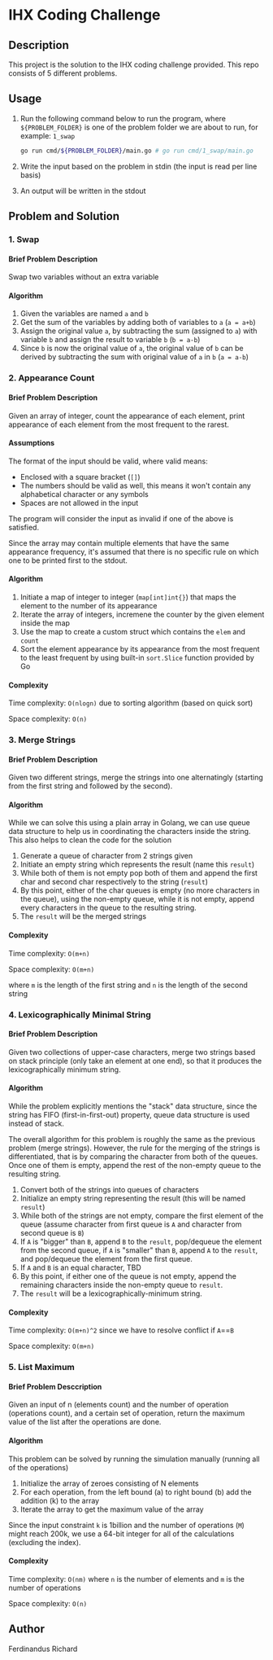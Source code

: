 # IHX Coding Challenge

## Description
This project is the solution to the IHX coding challenge provided. This repo consists of 5 different problems.

## Usage
1. Run the following command below to run the program, where `${PROBLEM_FOLDER}` is one of the problem folder we are about to run, for example: `1_swap`
    ```sh
    go run cmd/${PROBLEM_FOLDER}/main.go # go run cmd/1_swap/main.go
    ```

2. Write the input based on the problem in stdin (the input is read per line basis)

3. An output will be written in the stdout

## Problem and Solution

### 1. Swap

#### Brief Problem Description
Swap two variables without an extra variable

#### Algorithm
1. Given the variables are named `a` and `b`
2. Get the sum of the variables by adding both of variables to `a` (`a = a+b`)
3. Assign the original value `a`, by subtracting the sum (assigned to `a`) with variable `b` and assign the result to variable `b` (`b = a-b`)
4. Since `b` is now the original value of `a`, the original value of `b` can be derived by subtracting the sum with original value of `a` in `b` (`a = a-b`)

### 2. Appearance Count

#### Brief Problem Description
Given an array of integer, count the appearance of each element, print appearance of each element from the most frequent to the rarest.

#### Assumptions
The format of the input should be valid, where valid means:
- Enclosed with a square bracket (`[]`)
- The numbers should be valid as well, this means it won't contain any alphabetical character or any symbols
- Spaces are not allowed in the input

The program will consider the input as invalid if one of the above is satisfied.

Since the array may contain multiple elements that have the same appearance frequency, it's assumed that there is no specific rule on which one to be printed first to the stdout.

#### Algorithm
1. Initiate a map of integer to integer (`map[int]int{}`) that maps the element to the number of its appearance
2. Iterate the array of integers, incremene the counter by the given element inside the map
3. Use the map to create a custom struct which contains the `elem` and `count`
4. Sort the element appearance by its appearance from the most frequent to the least frequent by using built-in `sort.Slice` function provided by Go

#### Complexity
Time complexity: `O(nlogn)` due to sorting algorithm (based on quick sort)

Space complexity: `O(n)`

### 3. Merge Strings

#### Brief Problem Description
Given two different strings, merge the strings into one alternatingly (starting from the first string and followed by the second).

#### Algorithm
While we can solve this using a plain array in Golang, we can use queue data structure to help us in coordinating the characters inside the string. This also helps to clean the code for the solution

1. Generate a queue of character from 2 strings given
2. Initiate an empty string which represents the result (name this `result`)
3. While both of them is not empty pop both of them and append the first char and second char respectively to the string (`result`)
4. By this point, either of the char queues is empty (no more characters in the queue), using the non-empty queue, while it is not empty, append every characters in the queue to the resulting string.
5. The `result` will be the merged strings

#### Complexity
Time complexity: `O(m+n)`

Space complexity: `O(m+n)`

where `m` is the length of the first string and `n` is the length of the second string

### 4. Lexicographically Minimal String

#### Brief Problem Description
Given two collections of upper-case characters, merge two strings based on stack principle (only take an element at one end), so that it produces the lexicographically minimum string.

#### Algorithm
While the problem explicitly mentions the "stack" data structure, since the string has FIFO (first-in-first-out) property, queue data structure is used instead of stack.

The overall algorithm for this problem is roughly the same as the previous problem (merge strings). However, the rule for the merging of the strings is differentiated, that is by comparing the character from both of the queues. Once one of them is empty, append the rest of the non-empty queue to the resulting string.

1. Convert both of the strings into queues of characters
2. Initialize an empty string representing the result (this will be named `result`)
3. While both of the strings are not empty, compare the first element of the queue (assume character from first queue is `A` and character from second queue is `B`)
4. If `A` is "bigger" than `B`, append `B` to the `result`, pop/dequeue the element from the second queue, if `A` is "smaller" than `B`, append `A` to the `result`, and pop/dequeue the element from the first queue.
5. If `A` and `B` is an equal character, TBD
6. By this point, if either one of the queue is not empty, append the remaining characters inside the non-empty queue to `result`.
7. The `result` will be a lexicographically-minimum string.

#### Complexity
Time complexity: `O(m+n)^2` since we have to resolve conflict if `A`==`B`

Space complexity: `O(m+n)`

### 5. List Maximum

#### Brief Problem Desccription
Given an input of n (elements count) and the number of operation (operations count), and a certain set of operation, return the maximum value of the list after the operations are done.

#### Algorithm
This problem can be solved by running the simulation manually (running all of the operations)

1. Initialize the array of zeroes consisting of N elements
2. For each operation, from the left bound (a) to right bound (b) add the addition (k) to the array
3. Iterate the array to get the maximum value of the array

Since the input constraint `k` is 1billion and the number of operations (`M`) might reach 200k, we use a 64-bit integer for all of the calculations (excluding the index).

#### Complexity
Time complexity: `O(nm)` where `n` is the number of elements and `m` is the number of operations

Space complexity: `O(n)`

## Author
Ferdinandus Richard
